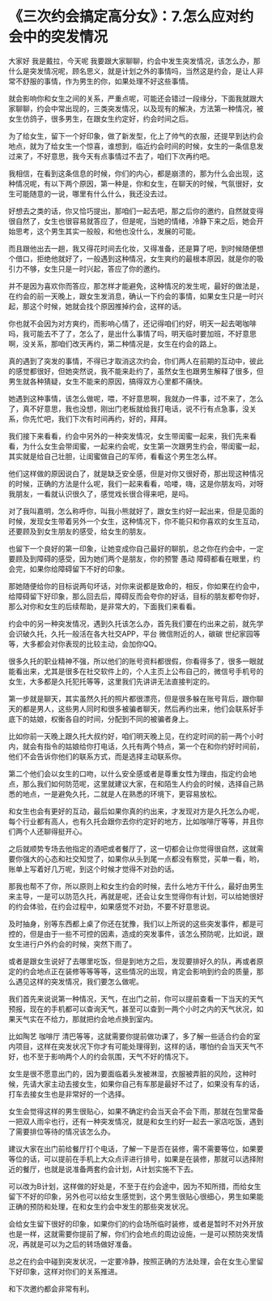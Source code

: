 # 《三次约会搞定高分女》：7.怎么应对约会中的突发情况

大家好 我是戴拉，今天呢 我要跟大家聊聊，约会中发生突发情况，该怎么办，那什么是突发情况呢，顾名思义，就是计划之外的事情吗，当然这是约会，是让人非常不舒服的事情，作为男生的你，如果处理不好这些事情。

就会影响你和女生之间的关系，严重点呢，可能还会错过一段缘分，下面我就跟大家聊聊，约会中常出现的，三类突发情况，以及现有的解决，方法第一种情况，被女生仿鸽子，很多男生，在跟女生约定好，约会时间之后。

为了给女生，留下一个好印象，做了新发型，化上了帅气的衣服，还提早到达约会地点，就为了给女生一个惊喜，谁想到，临近约会时间的时候，女生的一条信息发过来了，不好意思，我今天有点事情过不去了，咱们下次再约吧。

我相信，在看到这条信息的时候，你们的内心，都是崩溃的，那为什么会出现，这种情况呢，有以下两个原因，第一种是，你和女生，在聊天的时候，气氛很好，女生可能随意的一说，哪里有什么什么，我还没去过。

好想去之类的话，你又恰巧提出，那咱们一起去吧，那之后你的邀约，自然就变得很自然了，女生也很容易就答应了，但是呢，当她的情绪，冷静下来之后，她会开始思考，这个男生其实一般般，和他也没什么，发展的可能。

而且跟他出去一趟，我又得花时间去化妆，又得准备，还是算了吧，到时候随便想个借口，拒绝他就好了，一般遇到这种情况，女生爽约的最根本原因，就是你的吸引力不够，女生只是一时兴起，答应了你的邀约。

并不是因为喜欢你而答应，那怎样才能避免，这种情况的发生呢，最好的做法是，在约会的前一天晚上，跟女生发消息，确认一下约会的事情，如果女生只是一时兴起，那这个时候，她就会找个原因推掉约会，这样的话。

你也就不会因为对方爽约，而影响心情了，还记得咱们约好，明天一起去喝咖啡吗，我可能去不了了，怎么了，是出什么事情了吗，明天临时要加班，不好意思啊，没关系，那咱们改天再约，第二种情况是，女生在约会的路上。

真的遇到了突发的事情，不得已才取消这次约会，你们两人在前期的互动中，彼此的感觉都很好，但她突然说，我不能来赴约了，虽然女生也跟男生解释了很多，但男生就各种猜疑，女生不能来的原因，搞得双方心里都不痛快。

她遇到这种事情，该怎么做呢，喂，不好意思啊，我就办一件事，过不来了，怎么了，真不好意思，我也没想，刚出门老板就给我打电话，说不行有点急事，没关系，你先忙吧，我们下次有时间再约，好的，拜拜。

我们接下来看看，约会中另外的一种突发情况，女生带闺蜜一起来，我们先来看看，为什么女生会带闺蜜，一起来约会呢，女生第一次跟男生约会，带闺蜜一起，其实就是给自己壮胆，让闺蜜做自己的军师，看看这个男生怎么样。

他们这样做的原因说白了，就是缺乏安全感，但是对你又很好奇，那出现这种情况的时候，正确的方法是什么呢，我们一起来看看，哈喽，嗨，这是你朋友吗，对呀我朋友，一看就认识很久了，感觉戏长很合得来吧，是吗。

对了我叫嘉明，怎么称呼你，叫我小熊就好了，跟女生约好一起出来，但是见面的时候，发现女生带着另外一个女生，这种情况下，你不能只和你喜欢的女生互动，还要顾及到女生朋友的感受，给女生的朋友。

也留下一个良好的第一印象，让她变成你自己最好的聊肌，总之你在约会中，一定要顾及到障碍的感受，因为她们两个是朋友，你的预警 愚动 障碍都看在眼里，约会完，如果你给障碍留下不好的印象。

那她随便给你的目标说两句坏话，对你来说都是致命的，相反，你如果在约会中，给障碍留下好印象，那么回去后，障碍反而会夸你的好话，目标的朋友都夸你好，那么对你和女生的后续帮助，是非常大的，下面我们来看看。

约会中的另一种突发情况，遇到久托该怎么办，首先我们要在约出来之前，就先学会识破久托，久托一般活在各大社交APP，平台 微信附近的人，碳碳 世纪家园等等，大多都会对你表现的比较主动，会加你QQ。

很多久托的职业精神不强，所以他们的账号资料都很假，你看得多了，很多一眼就能看出来，尤其是很多在社交软件上的，个人主页上公布自己的，微信号手机号的女生，大多都是久托犯托等等，这里我们先讲讲无法直接判定的。

第一步就是聊天，其实虽然久托的照片都很漂亮，但是很多躲在账号背后，跟你聊天的都是男人，这些男人同时和很多被骗者聊天，然后再约出来，他们会联系好手底下的姑娘，权衡各自的时间，分配到不同的被骗者身上。

比如你前一天晚上跟久托大叔约好，咱们明天晚上见，在约定时间的前一两个小时内，就会有指令的姑娘给你打电话，久托有两个特点，第一个在和你约好时间前，他们不会告诉你他们的联系方式，而是选择主动联系你。

第二个他们会以女生的口吻，以什么安全感或者是尊重女性为理由，指定约会地点，那么我们如何防范呢，这里就建议大家，在和陌生人约会的时候，选择自己熟悉的地点，一是避免久托，二就是人在熟悉的环境下，更容易放松。

和女生也会有更好的互动，最后如果你真的约出来，才发现对方是久托怎么办呢，每个行业都有高人，也有久托会跟你去你约定好的地方，比如咖啡厅等等，并且你们两个人还聊得挺开心。

之后就顺势专场去他指定的酒吧或者餐厅了，这一切都会让你觉得很自然，这就需要你强大的心态和社交知觉了，如果你从头到尾一点都没有察觉，买单一看，哟，账单上写着好几万呢，到这个时候才觉得不对劲的话。

那我也帮不了你，所以原则上和女生约会的时候，去什么地方干什么，最好由男生来主导，一是可以防范久托，再就是呢，还会让女生觉得你有计划，可以给她很好的约会体验，在约会过程中，如果感觉不对劲，不要不好意思说。

及时抽身，别等东西都上桌了你还在犹豫，我们以上所说的这些突发事件，都是可控的，但是由于一些不可控的因素，造成的突发事件，该怎么预防呢，比如说，跟女生进行户外约会的时候，突然下雨了。

或者是跟女生说好了去哪里吃饭，但是到地方之后，发现要排好久的队，再或者原定的约会地点正在装修等等等等，这些情况的出现，肯定会影响到约会的质量，那么遇见这样的突发情况，我们要怎么做呢。

我们首先来说说第一种情况，天气，在出门之前，你可以提前查看一下当天的天气预报，现在的手机都可以查询天气，甚至可以查到一两个小时之内的天气状况，如果天气实在不给力，那就把约会地点换到室内。

比如陶艺 咖啡厅 清巴等等，这就需要你提前做功课了，多了解一些适合约会的室内项目，这样在突发状况下你才有可能处理得到，这样的话，哪怕约会当天天气不好，也不至于影响两个人的约会氛围，天气不好的情况下。

女生是很不愿意出门的，因为要面临着头发被淋湿，衣服被弄脏的风险，这种时候，先请大家主动去接女生，如果你自己有车那是最好不过了，如果没有车的话，打车去接女生也是非常好的一个选择。

女生会觉得这样的男生很贴心，如果不确定约会当天会不会下雨，那就在包里常备一把双人雨伞也行，还有一种突发情况，就是和女生约好一起去一家店吃饭，遇到了需要排位等待的情况该怎么办。

建议大家在出门前给餐厅打个电话，了解一下是否在装修，需不需要等位，如果要等位的话，可以提前在手机上大众点评进行排号，如果是在装修，那就可以选择附近的餐厅，也就是说准备两套约会计划，A计划实施不下去。

可以改为B计划，这样做的好处是，不至于在约会途中，因为不知所措，而给女生留下不好的印象，另外也可以给女生感觉到，这个男生很贴心很细心，男生如果能正确的预防和处理，在和女生约会中发生的那些突发状况。

会给女生留下很好的印象，如果你们的约会场所临时装修，或者是暂时不对外开放也是一样，这就需要你提前了解，你们约会地点的周边设施，一是可以预防突发情况，再就是可以为之后的转场做好准备。

总之在约会中碰到突发状况，一定要冷静，按照正确的方法处理，会在女生心里留下好印象，这样对你们的关系推进。

和下次邀约都会非常有利。
